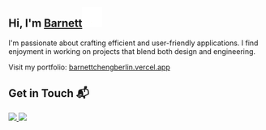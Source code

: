 <h2>Hi, I'm <a href="https://github.com/barnettch26">Barnett<a><img src="https://github.com/Kathryn-Jie/Kathryn-Jie/blob/main/wave.gif" width="40px"/></h1>
<p>I'm passionate about crafting efficient and user-friendly applications. I find enjoyment in working on projects that blend both design and engineering.</p>
<p>Visit my portfolio: <a href="https://barnettchengberlin.vercel.app">barnettchengberlin.vercel.app</a></p>
<h2>Get in Touch 📬</h1>
<p>
  <a href="https://linkedin.com/in/barnett-chengberlin">
    <img src="https://img.shields.io/badge/linkedin-%230077B5.svg?style=for-the-badge&logo=linkedin&logoColor=white" />
  </a>
  <a href="mailto:barnett.chengberlin@outlook.com">
    <img src="https://img.shields.io/badge/Microsoft_Outlook-0078D4?style=for-the-badge&logo=microsoft-outlook&logoColor=white" />
  </a>
</p>
